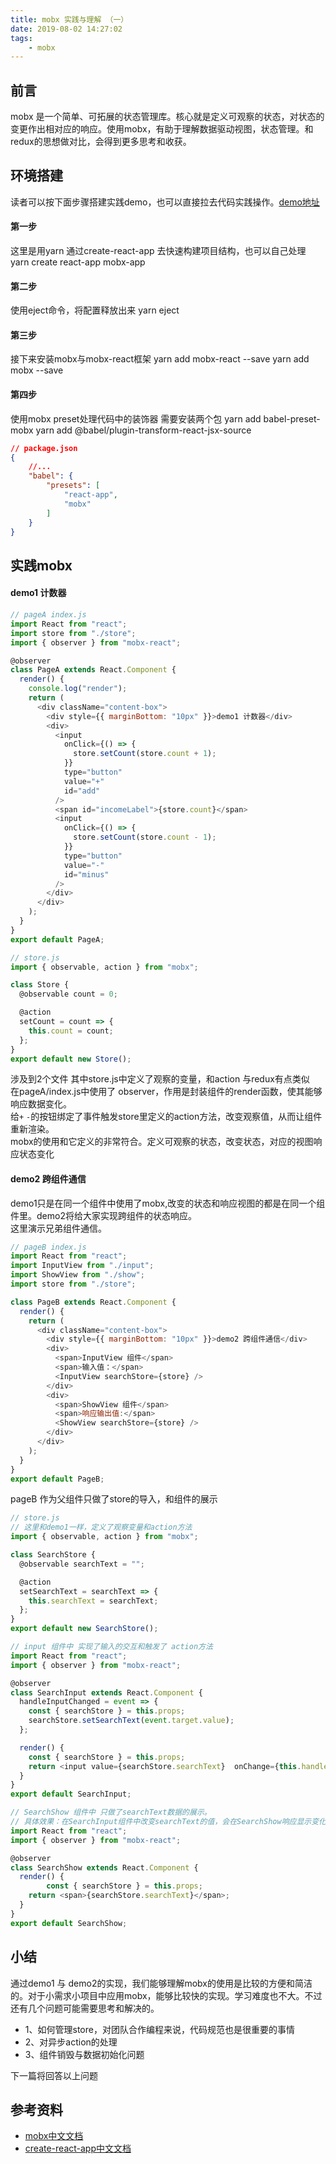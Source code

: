 ```yaml
---
title: mobx 实践与理解 （一）
date: 2019-08-02 14:27:02
tags:
	- mobx
---
```

## 前言
mobx 是一个简单、可拓展的状态管理库。核心就是定义可观察的状态，对状态的变更作出相对应的响应。使用mobx，有助于理解数据驱动视图，状态管理。和redux的思想做对比，会得到更多思考和收获。

## 环境搭建

读者可以按下面步骤搭建实践demo，也可以直接拉去代码实践操作。[demo地址](https://github.com/CrewS/mobx-app)
#### 第一步
这里是用yarn 通过create-react-app 去快速构建项目结构，也可以自己处理
yarn create react-app mobx-app
#### 第二步
使用eject命令，将配置释放出来
yarn eject

#### 第三步
接下来安装mobx与mobx-react框架
yarn add mobx-react --save
yarn add mobx --save

#### 第四步
使用mobx preset处理代码中的装饰器
需要安装两个包
yarn add babel-preset-mobx
yarn add @babel/plugin-transform-react-jsx-source

```json
// package.json
{
	//...
	"babel": {
		"presets": [
			"react-app",
			"mobx"
		]
	}
}
```

## 实践mobx

#### demo1 计数器
```js
// pageA index.js
import React from "react";
import store from "./store";
import { observer } from "mobx-react";

@observer
class PageA extends React.Component {
  render() {
    console.log("render");
    return (
      <div className="content-box">
        <div style={{ marginBottom: "10px" }}>demo1 计数器</div>
        <div>
          <input
            onClick={() => {
              store.setCount(store.count + 1);
            }}
            type="button"
            value="+"
            id="add"
          />
          <span id="incomeLabel">{store.count}</span>
          <input
            onClick={() => {
              store.setCount(store.count - 1);
            }}
            type="button"
            value="-"
            id="minus"
          />
        </div>
      </div>
    );
  }
}
export default PageA;
```
```js
// store.js
import { observable, action } from "mobx";

class Store {
  @observable count = 0;

  @action
  setCount = count => {
    this.count = count;
  };
}
export default new Store();

```
涉及到2个文件
其中store.js中定义了观察的变量，和action 与redux有点类似  
在pageA/index.js中使用了 observer，作用是封装组件的render函数，使其能够响应数据变化。  
给`+` `-`的按钮绑定了事件触发store里定义的action方法，改变观察值，从而让组件重新渲染。  
mobx的使用和它定义的非常符合。定义可观察的状态，改变状态，对应的视图响应状态变化


#### demo2 跨组件通信
demo1只是在同一个组件中使用了mobx,改变的状态和响应视图的都是在同一个组件里。demo2将给大家实现跨组件的状态响应。  
这里演示兄弟组件通信。
```js
// pageB index.js
import React from "react";
import InputView from "./input";
import ShowView from "./show";
import store from "./store";

class PageB extends React.Component {
  render() {
    return (
      <div className="content-box">
        <div style={{ marginBottom: "10px" }}>demo2 跨组件通信</div>
        <div>
          <span>InputView 组件</span>
          <span>输入值：</span>
          <InputView searchStore={store} />
        </div>
        <div>
          <span>ShowView 组件</span>
          <span>响应输出值:</span>
          <ShowView searchStore={store} />
        </div>
      </div>
    );
  }
}
export default PageB;

```
pageB 作为父组件只做了store的导入，和组件的展示
```js
// store.js
// 这里和demo1一样，定义了观察变量和action方法
import { observable, action } from "mobx";

class SearchStore {
  @observable searchText = "";

  @action
  setSearchText = searchText => {
    this.searchText = searchText;
  };
}
export default new SearchStore();

```
```js
// input 组件中 实现了输入的交互和触发了 action方法
import React from "react";
import { observer } from "mobx-react";

@observer
class SearchInput extends React.Component {
  handleInputChanged = event => {
    const { searchStore } = this.props;
    searchStore.setSearchText(event.target.value);
  };

  render() {
    const { searchStore } = this.props;
    return <input value={searchStore.searchText}  onChange={this.handleInputChanged} />;
  }
}
export default SearchInput;

```
```js
// SearchShow 组件中 只做了searchText数据的展示。
// 具体效果：在SearchInput组件中改变searchText的值，会在SearchShow响应显示变化
import React from "react";
import { observer } from "mobx-react";

@observer
class SearchShow extends React.Component {
  render() {
		const { searchStore } = this.props;
    return <span>{searchStore.searchText}</span>;
  }
}
export default SearchShow;

```

## 小结
通过demo1 与 demo2的实现，我们能够理解mobx的使用是比较的方便和简洁的。对于小需求小项目中应用mobx，能够比较快的实现。学习难度也不大。不过还有几个问题可能需要思考和解决的。

- 1、如何管理store，对团队合作编程来说，代码规范也是很重要的事情
- 2、对异步action的处理
- 3、组件销毁与数据初始化问题

下一篇将回答以上问题

## 参考资料
- [mobx中文文档](https://cn.mobx.js.org/)
- [create-react-app中文文档](https://www.html.cn/create-react-app/docs/getting-started/)
